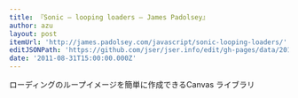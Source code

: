 ```yaml
---
title: 『Sonic – looping loaders – James Padolsey』
author: azu
layout: post
itemUrl: 'http://james.padolsey.com/javascript/sonic-looping-loaders/'
editJSONPath: 'https://github.com/jser/jser.info/edit/gh-pages/data/2011/08/index.json'
date: '2011-08-31T15:00:00.000Z'
---
```

ローディングのループイメージを簡単に作成できるCanvas ライブラリ
